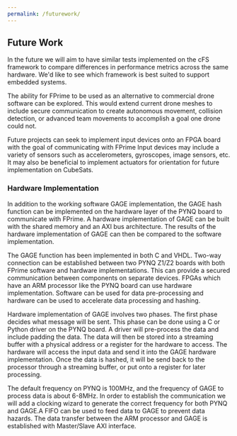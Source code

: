 ```yaml
---
permalink: /futurework/
---
```


## Future Work
In the future we will aim to have similar tests implemented on the cFS framework to compare differences in performance metrics across the same hardware. We'd like to see which framework is best suited to support embedded systems.

The ability for FPrime to be used as an alternative to commercial drone software can be explored. This would extend current drone meshes to include secure communication to create autonomous movement, collision detection, or advanced team movements to accomplish a goal one drone could not.

Future projects can seek to implement input devices onto an FPGA board with the goal of communicating with FPrime Input devices may include a variety of sensors such as accelerometers, gyroscopes, image sensors, etc. It may also be beneficial to implement actuators for orientation for future implementation on CubeSats.

### Hardware Implementation
In addition to the working software GAGE implementation, the GAGE hash function can be implemented on the hardware layer of the PYNQ board to communicate with FPrime. A hardware implementation of GAGE can be built with the shared memory and an AXI bus architecture. The results of the hardware implementation of GAGE can then be compared to the software implementation. 

The GAGE function has been implemented in both C and VHDL. Two-way connection can be established between two PYNQ Z1/Z2 boards with both FPrime software and hardware implementations. This can provide a secured communication between components on separate devices. FPGAs which have an ARM processor like the PYNQ board can use hardware implementation. Software can be used for data pre-processing and hardware can be used to accelerate data processing and hashing.

Hardware implementation of GAGE involves two phases. The first phase decides what message will be sent. This phase can be done using a C or Python driver on the PYNQ board. A driver will pre-process the data and include padding the data. The data will then be stored into a streaming buffer with a physical address or a register for the hardware to access. The hardware will access the input data and send it into the GAGE hardware implementation. Once the data is hashed, it will be send back to the processor through a streaming buffer, or put onto a register for later processing.

The default frequency on PYNQ is 100MHz, and the frequency of GAGE to process data is about 6-8MHz. In order to establish the communication we will add a clocking wizard to generate the correct frequency for both PYNQ and GAGE.A FIFO can be used to feed data to GAGE to prevent data hazards. The data transfer between the ARM processor and GAGE is established with Master/Slave AXI interface.
